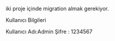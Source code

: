 iki proje içinde migration almak gerekiyor.

Kullanıcı Bilgileri

Kullanıcı Adı:Admin
Şifre : 1234567

